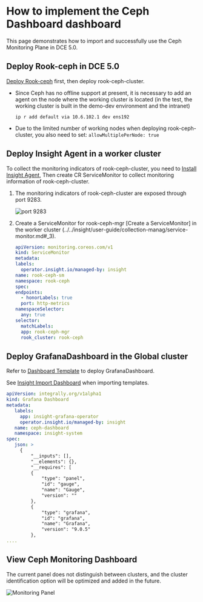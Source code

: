 # How to implement the Ceph Dashboard dashboard

This page demonstrates how to import and successfully use the Ceph Monitoring Plane in DCE 5.0.

## Deploy Rook-ceph in DCE 5.0

[Deploy Rook-ceph](./dce-rook-ceph.md) first, then deploy rook-ceph-cluster.

- Since Ceph has no offline support at present, it is necessary to add an agent on the node where the working cluster is located (in the test, the working cluster is built in the demo-dev environment and the intranet)

     ```shell
     ip r add default via 10.6.102.1 dev ens192
     ```

- Due to the limited number of working nodes when deploying rook-ceph-cluster, you also need to set: `allowMultiplePerNode: true`

## Deploy Insight Agent in a worker cluster

To collect the monitoring indicators of rook-ceph-cluster, you need to [Install Insight Agent](../../insight/user-guide/quickstart/install-agent.md),
Then create CR ServiceMonitor to collect monitoring information of rook-ceph-cluster.

1. The monitoring indicators of rook-ceph-cluster are exposed through port 9283.

     ![port 9283](https://docs.daocloud.io/daocloud-docs-images/docs/storage/solutions/images/agen01.png)

1. Create a ServiceMonitor for rook-ceph-mgr [Create a ServiceMonitor] in the worker cluster (../../insight/user-guide/collection-manag/service-monitor.md#_3).

     ```yaml
     apiVersion: monitoring.coreos.com/v1
     kind: ServiceMonitor
     metadata:
     labels:
       operator.insight.io/managed-by: insight
     name: rook-ceph-sm
     namespace: rook-ceph
     spec:
     endpoints:
       - honorLabels: true
       port: http-metrics
     namespaceSelector:
       any: true
     selector:
       matchLabels:
       app: rook-ceph-mgr
       rook_cluster: rook-ceph
     ```

## Deploy GrafanaDashboard in the Global cluster

Refer to [Dashboard Template](https://grafana.com/grafana/dashboards/2842-ceph-cluster/) to deploy GrafanaDashboard.

See [Insight Import Dashboard](../../insight/faq/import-dashboard.md) when importing templates.

```yaml
apiVersion: integrally.org/v1alpha1
kind: Grafana Dashboard
metadata:
   labels:
     app: insight-grafana-operator
     operator.insight.io/managed-by: insight
   name: ceph-dashboard
   namespace: insight-system
spec:
   json: >
     {
         "__inputs": [],
         "__elements": {},
         "__requires": [
         {
             "type": "panel",
             "id": "gauge",
             "name": "Gauge",
             "version": ""
         },
         {
             "type": "grafana",
             "id": "grafana",
             "name": "Grafana",
             "version": "9.0.5"
         },
....
```

## View Ceph Monitoring Dashboard

The current panel does not distinguish between clusters, and the cluster identification option will be optimized and added in the future.

![Monitoring Panel](https://docs.daocloud.io/daocloud-docs-images/docs/storage/solutions/images/dashboard01.png)
